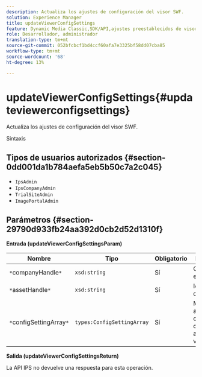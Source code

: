```yaml
---
description: Actualiza los ajustes de configuración del visor SWF.
solution: Experience Manager
title: updateViewerConfigSettings
feature: Dynamic Media Classic,SDK/API,ajustes preestablecidos de visor
role: Desarrollador, administrador
translation-type: tm+mt
source-git-commit: 052bfcbcf1bd4ccf60afa7e3325bf58dd07cba85
workflow-type: tm+mt
source-wordcount: '68'
ht-degree: 13%

---
```



# updateViewerConfigSettings{#updateviewerconfigsettings}

Actualiza los ajustes de configuración del visor SWF.

Sintaxis

## Tipos de usuarios autorizados {#section-0dd001da1b784aefa5eb5b50c7a2c045}

* `IpsAdmin`
* `IpsCompanyAdmin`
* `TrialSiteAdmin`
* `ImagePortalAdmin`

## Parámetros {#section-29790d933fb24aa392d0cb2d52d1310f}

**Entrada (updateViewerConfigSettingsParam)**

| Nombre | Tipo | Obligatorio | Descripción |
|---|---|---|---|
| `*`companyHandle`*` | `xsd:string` | Sí | Gestionar a la empresa. |
| `*`assetHandle`*` | `xsd:string` | Sí | Identificador de recurso. |
| `*`configSettingArray`*` | `types:ConfigSettingArray` | Sí | Matriz de ajustes de configuración que desea aplicar al visor. |

**Salida (updateViewerConfigSettingsReturn)**

La API IPS no devuelve una respuesta para esta operación.
